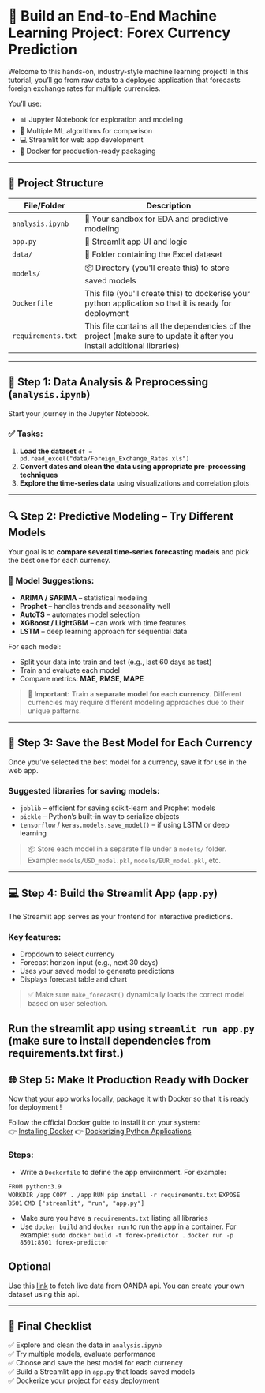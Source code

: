 # 🚀 Build an End-to-End Machine Learning Project: Forex Currency Prediction

Welcome to this hands-on, industry-style machine learning project! In this tutorial, you’ll go from raw data to a deployed application that forecasts foreign exchange rates for multiple currencies.

You’ll use:
- 📊 Jupyter Notebook for exploration and modeling  
- 🧠 Multiple ML algorithms for comparison  
- 💻 Streamlit for web app development  
- 🐳 Docker for production-ready packaging  

---

## 📁 Project Structure

| File/Folder      | Description                                                  |
|------------------|--------------------------------------------------------------|
| `analysis.ipynb` | 🔬 Your sandbox for EDA and predictive modeling              |
| `app.py`         | 🎯 Streamlit app UI and logic                                 |
| `data/`          | 📂 Folder containing the Excel dataset                        |
| `models/`        | 📦 Directory (you'll create this) to store saved models       |
| `Dockerfile`        | This file (you'll create this) to dockerise your python application so that it is ready for deployment     |
| `requirements.txt`        | This file contains all the dependencies of the project (make sure to update it after you install additional libraries)     |

---

## 🧪 Step 1: Data Analysis & Preprocessing (`analysis.ipynb`)

Start your journey in the Jupyter Notebook.

### ✅ Tasks:
1. **Load the dataset**
`df = pd.read_excel("data/Foreign_Exchange_Rates.xls")`
2. **Convert dates and clean the data using appropriate pre-processing techniques**
3. **Explore the time-series data** using visualizations and correlation plots

---

## 🔍 Step 2: Predictive Modeling – Try Different Models

Your goal is to **compare several time-series forecasting models** and pick the best one for each currency.

### 🔁 Model Suggestions:
- **ARIMA / SARIMA** – statistical modeling  
- **Prophet** – handles trends and seasonality well  
- **AutoTS** – automates model selection  
- **XGBoost / LightGBM** – can work with time features  
- **LSTM** – deep learning approach for sequential data  

For each model:
- Split your data into train and test (e.g., last 60 days as test)
- Train and evaluate each model
- Compare metrics: **MAE**, **RMSE**, **MAPE**

> 🧠 **Important:** Train a **separate model for each currency**. Different currencies may require different modeling approaches due to their unique patterns.

---

## 💾 Step 3: Save the Best Model for Each Currency

Once you’ve selected the best model for a currency, save it for use in the web app.

### Suggested libraries for saving models:
- `joblib` – efficient for saving scikit-learn and Prophet models  
- `pickle` – Python’s built-in way to serialize objects  
- `tensorflow` / `keras.models.save_model()` – if using LSTM or deep learning  

> 📦 Store each model in a separate file under a `models/` folder.  
> Example: `models/USD_model.pkl`, `models/EUR_model.pkl`, etc.

---

## 💻 Step 4: Build the Streamlit App (`app.py`)

The Streamlit app serves as your frontend for interactive predictions.

### Key features:
- Dropdown to select currency  
- Forecast horizon input (e.g., next 30 days)  
- Uses your saved model to generate predictions  
- Displays forecast table and chart  

> ✅ Make sure `make_forecast()` dynamically loads the correct model based on user selection.

Run the streamlit app using `streamlit run app.py` (make sure to install dependencies from requirements.txt first.)
---

## 🌐 Step 5: Make It Production Ready with Docker

Now that your app works locally, package it with Docker so that it is ready for deployment  !

Follow the official Docker guide to install it on your system:  
👉 [Installing Docker](https://docs.docker.com/get-started/get-docker/) 
👉 [Dockerizing Python Applications](https://docs.docker.com/language/python/build-images/)

### Steps:
- Write a `Dockerfile` to define the app environment. For example:  

`FROM python:3.9`  
`WORKDIR /app`
`COPY . /app`
`RUN pip install -r requirements.txt`
`EXPOSE 8501`
`CMD ["streamlit", "run", "app.py"]`
- Make sure you have a `requirements.txt` listing all libraries  
- Use `docker build` and `docker run` to run the app in a container. For example:
`sudo docker build -t forex-predictor .`
`docker run -p 8501:8501 forex-predictor`  

## Optional

Use this [link](https://github.com/oanda/py-api-streaming) to fetch live data from OANDA api. You can create your own dataset using this api.

---

## 🧾 Final Checklist

✅ Explore and clean the data in `analysis.ipynb`  
✅ Try multiple models, evaluate performance  
✅ Choose and save the best model for each currency  
✅ Build a Streamlit app in `app.py` that loads saved models  
✅ Dockerize your project for easy deployment  

